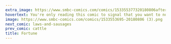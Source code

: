 ```yaml
---
extra_image: https://www.smbc-comics.com/comics/153355377320180806after.png
hovertext: You're only reading this comic to signal that you want to not be invited to parties.
image: https://www.smbc-comics.com/comics/1533553695-20180806 (3).png
next_comic: laws-and-sausages
prev_comic: cattle
title: Fortune
---
```


